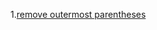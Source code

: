 1.[remove outermost parentheses](https://leetcode.com/problems/remove-outermost-parentheses/solutions/3551123/solution/)
